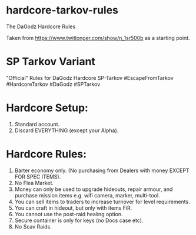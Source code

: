 # hardcore-tarkov-rules
The DaGodz Hardcore Rules

Taken from https://www.twitlonger.com/show/n_1sr500b as a starting point.

# SP Tarkov Variant
"Official" Rules for DaGodz Hardcore SP-Tarkov #EscapeFromTarkov #HardcoreTarkov #DaGodz #SPTarkov

# Hardcore Setup:
1. Standard account.
2. Discard EVERYTHING (except your Alpha).

# Hardcore Rules:
1. Barter economy only. (No purchasing from Dealers with money EXCEPT FOR SPEC ITEMS).
2. No Flea Market.
3. Money can only be used to upgrade hideouts, repair armour, and purchase mission items e.g. wifi camera, marker, multi-tool.
4. You can sell items to traders to increase turnover for level requirements.
5. You can craft in hideout, but only with items FiR.
6. You cannot use the post-raid healing option.
7. Secure container is only for keys (no Docs case etc).
8. No Scav Raids.
